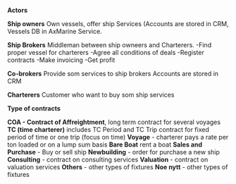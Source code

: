 **Actors**

**Ship owners**
Own vessels, offer ship Services (Accounts are stored in CRM, Vessels DB in AxMarine Service.

**Ship Brokers**
Middleman between ship owneers and Charterers.
-Find proper vessel for charterers
-Agree all conditions of deals
-Register contracts
-Make invoicing
-Get profit

**Co-brokers**
Provide som services to ship brokers
Accounts are stored in CRM

**Charterers**
Customer who want to buy som ship services



**Type of contracts**

**COA - Contract of Affreightment**, long term contract for several voyages  
**TC (time charterer)** includes TC Period and TC Trip contract for fixed period of time or one trip (focus on time)
**Voyage** - charterer pays a rate per ton loaded or on a lump sum basis
**Bare Boat**  rent a boat
**Sales and Purchase** - Buy or sell ship
**Newbuilding** - order for purchase a new ship 
**Consulting** - contract on consulting services 
**Valuation** - contract on valuation services 
**Others** - other types of fixtures 
**Noe nytt** - other types of fixtures 
